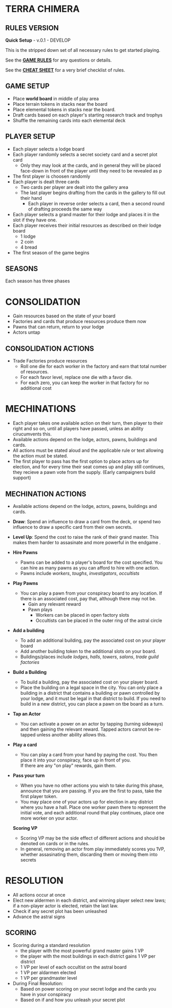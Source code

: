 # TERRA CHIMERA

## RULES VERSION
**Quick Setup** - v.0.1 - DEVELOP 

This is the stripped down set of all necessary rules to get started playing.

See the **[GAME RULES](TerraChimera-GameRules.md)** for any questions or details.

See the **[CHEAT SHEET](TerraChimera-CheatSheet.md)** for a very brief checklist of rules.

## GAME SETUP
- Place **world board** in middle of play area
- Place terrain tokens in stacks near the board
- Place elemental tokens in stacks near the board.
- Draft cards based on each player's starting research track and trophys
- Shuffle the remaining cards into each elemental deck


## PLAYER SETUP
- Each player selects a lodge board
- Each player randomly selects a secret society card and a secret plot card
    - Only they may look at the cards, and in general they will be placed face-down in front of the player until they need to be revealed as p
- The first player is choosen randomly
- Each player is dealt three cards
  - Two cards per player are dealt into the gallery area
  - The last player begins drafting from the cards in the gallery to fill out their hand
    - Each player in reverse order selects a card, then a second round of drafting proceeds the same way
- Each player selects a grand master for their lodge and places it in the slot if they have one.
- Each player receives their initial resources as described on their lodge board
  - 1 lodge
  - 2 coin
  - 4 bread
- The first season of the game begins

## SEASONS
Each season has three phases

# CONSOLIDATION
- Gain resources based on the state of your board
- Factories and cards that produce resources produce them now
- Pawns that can return, return to your lodge
- Actors untap

## CONSOLIDATION ACTIONS
- Trade Factories produce resources
  - Roll one die for each worker in the factory and earn that total number of resources.
  - For each favor level, replace one die with a favor die.
  - For each zero, you can keep the worker in that factory for no additional cost

# MECHINATIONS
- Each player takes one available action on their turn, then player to their right and so on, until all players have passed, unless an ability cirucumvents this.
- Available actions depend on the lodge, actors, pawns, buildings and cards.
- All actions must be stated aloud and the applicable rule or text allowing the action must be stated.
- The first player to pass has the first option to place actors up for election, and for every time their seat comes up and play still continues, 
    they recieve a pawn vote from the supply.  (Early campaigners build support)

## MECHINATION ACTIONS
- Available actions depend on the lodge, actors, pawns, buildings and cards.

- **Draw**:  Spend an influence to draw a card from the deck, or spend two influence to draw a specific card from their own secrets.

- **Level Up**:  Spend the cost to raise the rank of their grand master.  This makes them harder to assasinate and more powerful in the endgame .

- **Hire Pawns**
  - Pawns can be added to a player's board for the cost specified.  You can hire as many pawns as you can afford to hire with one action.
  - Pawns include *workers*, *toughs*, *investigators*, *occultists*

- **Play Pawns**
  - You can play a pawn from your conspiracy board to any location.  If there is an associated cost, pay that, although there may not be.  
    - Gain any relevant reward 
    - Pawn plays
      - Workers can be placed in open factory slots
      - Occultists can be placed in the outer ring of the astral circle

- **Add a building**
  - To add an additional building, pay the associated cost on your player board
  - Add another building token to the additional slots on your board.
  - Buildings/places include *lodges*, *halls*, *towers*, *salons*, *trade guild factories*

- **Build a Building**
  - To build a building, pay the associated cost on your player board.
  - Place the building on a legal space in the city.  You can only place a building in a district that contains a building or pawn controlled by your lodge, and it must be legal in that district to build.  If you need to build in a new district, you can place a pawn on tbe board as a turn.

- **Tap an Actor**
  - You can activate a power on an actor by tapping (turning sideways) and then gaining the relevant reward.  Tapped actors cannot be re-tapped unless another ability allows this.

- **Play a card**
  - You can play a card from your hand by paying the cost.  You then place it into your conspiracy, face up in front of you.  
    If there are any "on play" rewards, gain them.

- **Pass your turn**
  - When you have no other actions you wish to take during this phase, announce that you are passing.  If you are the first to pass, take the first player token.
  - You may place one of your actors up for election in any district where you have a hall.  Place one worker pawn there to represent the initial vote, and each additional round that play continues, place one more worker on your actor.

  **Scoring VP**
  - Scoring VP may be the side effect of different actions and should be denoted on cards or in the rules.
  - In general, removing an actor from play immediately scores you 1VP, whether assasinating them, discarding them or moving them into secrets

# RESOLUTION
- All actions occur at once 
- Elect new aldermen in each district, and winning player select new laws;  if a non-player actor is elected, retain the last law.
- Check if any secret plot has been unleashed
- Advance the astral signs

## SCORING
- Scoring during a standard resolution
  - the player with the most powerful grand master gains 1 VP
  - the player with the most buildings in each district gains 1 VP per district
  - 1 VP per level of each occultist on the astral board
  - 1 VP per aldarmen elected
  - 1 VP per grandmaster level
- During Final Resolution:
  - Based on power scoring on your secret lodge and the cards you have in your conspiracy
  - Based on if and how you unleash your secret plot
